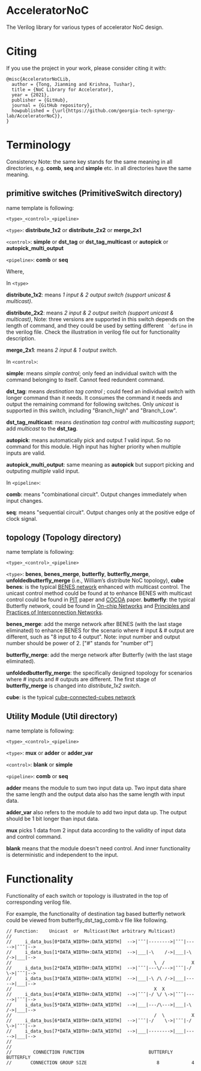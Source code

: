 # AcceleratorNoC
The Verilog library for various types of accelerator NoC design.

# Citing
If you use the project in your work, please consider citing it with:

```
@misc{AcceleratorNoCLib,
  author = {Tong, Jianming and Krishna, Tushar},
  title = {NoC Library for Accelerator},
  year = {2021},
  publisher = {GitHub},
  journal = {GitHub repository},
  howpublished = {\url{https://github.com/georgia-tech-synergy-lab/AcceleratorNoC}},
}
```

# Terminology

Consistency Note: the same key stands for the same meaning in all directories, e.g. **comb**, **seq** and **simple** etc. in all directories have the same meaning.

## primitive switches (PrimitiveSwitch directory)

name template is following:

```<type>_<control>_<pipeline>```

```<type>```: **distribute_1x2** or **distribute_2x2** or **merge_2x1**

```<control>```: **simple** or **dst_tag** or **dst_tag_multicast** or **autopick** or **autopick_multi_output**

```<pipeline>```: **comb** or **seq**

Where,

In ```<type>```

**distribute_1x2**: means *1 input & 2 output switch (support unicast & multicast)*.

**distribute_2x2**: means *2 input & 2 output switch (support unicast & multicast)*, Note: three versions are supported in this switch depends on the length of command, and they could be used by setting different ``` `define``` in the verilog file. Check the illustration in verilog file out for functionality description. 

**merge_2x1**: means *2 input & 1 output switch*.

In ```<control>```:

**simple**: means *simple control*; only feed an individual switch with the command belonging to itself. Cannot feed redundent command.

**dst_tag**: means *destination tag control* ; could feed an individual switch with longer command than it needs. It consumes the command it needs and output the remaining command for following switches. Only *unicast* is supported in this switch, including "Branch_high" and "Branch_Low". 

**dst_tag_multicast**: means *destination tag control with multicasting support*; add *multicast* to the **dst_tag**.

**autopick**: means automatically pick and output *1* valid input. So no command for this module. High input has higher priority when multiple inputs are valid.   

**autopick_multi_output**: same meaning as **autopick** but support picking and outputing *multiple* valid input.

In ```<pipeline>```:

**comb**: means "combinational circuit". Output changes immediately when input changes. 

**seq**: means "sequential circuit". Output changes only at the positive edge of clock signal.


## topology (Topology directory)

name template is following:

```<type>_<control>_<pipeline>```

```<type>```: **benes**, **benes_merge**, **butterfly**, **butterfly_merge**, **unfoldedbutterfly_merge** (i.e., William’s distribute NoC topology), **cube**
**benes**: is the typical [BENES network](http://homepages.inf.ed.ac.uk/cgi/rni/comp-arch.pl?Networks/benes.html,Networks/benes-f.html,Networks/menu-dyn.html) enhanced with multicast control. The unicast control method could be found at to enhance BENES with multicast control could be found in [PIT](https://ieeexplore.ieee.org/abstract/document/9311185) paper and [COCOA](https://dl.acm.org/doi/abs/10.1145/3386263.3406924) paper.
**butterfly**: the typical Butterfly network, could be found in [On-chip Networks](https://ieeexplore.ieee.org/document/7987470) and [Principles and Practices of Interconnection Networks](https://books.google.com.hk/books?hl=zh-CN&lr=&id=Rz7pCY8gIq0C&oi=fnd&pg=PP2&dq=Principles+and+Practices+of+Interconnection+Networks&ots=9hyttbtQze&sig=n0bYVOHFq6juqcBMX_fEwGJc4-w&redir_esc=y#v=onepage&q=Principles%20and%20Practices%20of%20Interconnection%20Networks&f=false).

**benes_merge**: add the merge network after BENES (with the last stage eliminated) to enhance BENES for the scenario where # input & # output are different, such as "8 input to 4 output". Note: input number and output number should be power of 2. ["#" stands for "number of"]

**butterfly_merge**: add the merge network after Butterfly (with the last stage eliminated). 

**unfoldedbutterfly_merge**: the specifically designed topology for scenarios where # inputs and # outputs are different. The first stage of **butterfly_merge** is changed into *distribute_1x2 switch*.

**cube**: is the typical [cube-connected-cubes network](https://www.sciencedirect.com/science/article/pii/016560749290012V)

## Utility Module (Util directory)

name template is following:

```<type>_<control>_<pipeline>```

```<type>```: **mux** or **adder** or **adder_var**

```<control>```: **blank** or **simple**

```<pipeline>```: **comb** or **seq**

**adder** means the module to sum two input data up. Two input data share the same length and the output data also has the same length with input data.

**adder_var** also refers to the module to add two input data up. The output should be 1 bit longer than input data.

**mux** picks 1 data from 2 input data according to the validity of input data and control command.

**blank** means that the module doesn't need control. And inner functionality is deterministic and independent to the input.


# Functionality

Functionality of each switch or topology is illustrated in the top of corresponding verilog file. 

For example, the functionality of destination tag based butterfly network could be viewed from butterfly_dst_tag_comb.v file like following.
```
// Function:    Unicast  or  Multicast(Not arbitrary Multicast)
//                                              
//     i_data_bus[0*DATA_WIDTH+:DATA_WIDTH]  -->|¯¯¯|-------->|¯¯¯|----->|¯¯¯|-->
//     i_data_bus[1*DATA_WIDTH+:DATA_WIDTH]  -->|___|-\    /->|___|-\ /->|___|-->
//                                                     \  /          X                                  
//     i_data_bus[2*DATA_WIDTH+:DATA_WIDTH]  -->|¯¯¯|---\/--->|¯¯¯|-/ \->|¯¯¯|-->
//     i_data_bus[3*DATA_WIDTH+:DATA_WIDTH]  -->|___|-\ /\ /->|___|----->|___|-->
//                                                     X  X                               
//     i_data_bus[4*DATA_WIDTH+:DATA_WIDTH]  -->|¯¯¯|-/ \/ \->|¯¯¯|----->|¯¯¯|-->
//     i_data_bus[5*DATA_WIDTH+:DATA_WIDTH]  -->|___|---/\--->|___|-\ /->|___|-->
//                                                     /  \          X              
//     i_data_bus[6*DATA_WIDTH+:DATA_WIDTH]  -->|¯¯¯|-/    \->|¯¯¯|-/ \->|¯¯¯|-->
//     i_data_bus[7*DATA_WIDTH+:DATA_WIDTH]  -->|___|-------->|___|----->|___|-->
//                                                        
//              
//        CONNECTION FUNCTION                        BUTTERFLY    BUTTERFLY  
//       CONNECTION GROUP SIZE                          8            4 
``` 